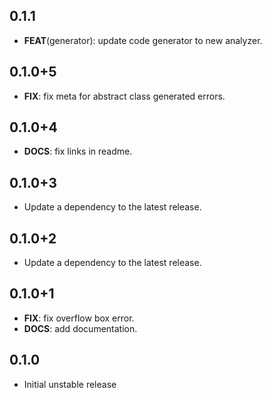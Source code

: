 ## 0.1.1

 - **FEAT**(generator): update code generator to new analyzer.

## 0.1.0+5

 - **FIX**: fix meta for abstract class generated errors.

## 0.1.0+4

 - **DOCS**: fix links in readme.

## 0.1.0+3

 - Update a dependency to the latest release.

## 0.1.0+2

 - Update a dependency to the latest release.

## 0.1.0+1

 - **FIX**: fix overflow box error.
 - **DOCS**: add documentation.

## 0.1.0

* Initial unstable release
